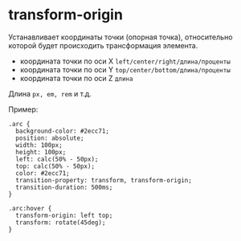# transform-origin
Устанавливает координаты точки (опорная точка), относительно которой будет происходить трансформация элемента.

- координата точки по оси X `left/center/right/длина/проценты`
- координата точки по оси Y `top/center/bottom/длина/проценты`
- координата точки по оси Z `длина`

Длина `px, em, rem` и т.д.

Пример:

    .arc {
      background-color: #2ecc71;
      position: absolute;
      width: 100px;
      height: 100px;
      left: calc(50% - 50px);
      top: calc(50% - 50px);
      color: #2ecc71;
      transition-property: transform, transform-origin;
      transition-duration: 500ms;
    }

    .arc:hover {
      transform-origin: left top;
      transform: rotate(45deg);
    }
